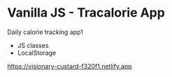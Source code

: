 # Vanilla JS - Tracalorie App

Daily calorie tracking app1

- JS classes
- LocalStorage

https://visionary-custard-f320f1.netlify.app 